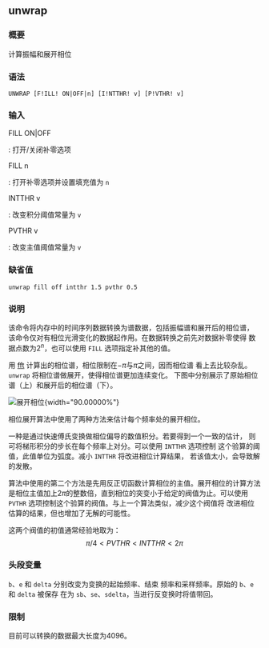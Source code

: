 ## unwrap 

### 概要

计算振幅和展开相位

### 语法

``` {.bash}
UNWRAP [F!ILL! ON|OFF|n] [I!NTTHR! v] [P!VTHR! v]
```

### 输入

FILL ON|OFF

:   打开/关闭补零选项

FILL n

:   打开补零选项并设置填充值为 `n`

INTTHR v

:   改变积分阈值常量为 `v`

PVTHR v

:   改变主值阈值常量为 `v`

### 缺省值

``` {.bash}
unwrap fill off intthr 1.5 pvthr 0.5
```

### 说明

该命令将内存中的时间序列数据转换为谱数据，包括振幅谱和展开后的相位谱，
该命令仅对有相位光滑变化的数据起作用。在数据转换之前先对数据补零使得
数据点数为$2^n$，也可以使用 `FILL` 选项指定补其他的值。

用 [fft](/commands/fft.md)
计算出的相位谱，相位限制在$-\pi$与$\pi$之间，因而相位谱
看上去比较杂乱。`unwrap` 将相位谱做展开，使得相位谱更加连续变化。
下图中分别展示了原始相位谱（上）和展开后的相位谱（下）。

![展开相位](unwrap){width="90.00000%"}

相位展开算法中使用了两种方法来估计每个频率处的展开相位。

一种是通过快速傅氏变换做相位偏导的数值积分。若要得到一个一致的估计，
则可将梯形积分的步长在每个频率上对分。可以使用 `INTTHR` 选项控制
这个验算的阈值，此值单位为弧度。减小 `INTTHR` 将改进相位计算结果，
若该值太小，会导致解的发散。

算法中使用的第二个方法是先用反正切函数计算相位的主值。展开相位的计算方法
是相位主值加上$2\pi$的整数倍，直到相位的突变小于给定的阀值为止。可以使用
`PVTHR` 选项控制这个验算的阀值。与上一个算法类似，减少这个阀值将
改进相位估算的结果，但也增加了无解的可能性。

这两个阀值的初值通常经验地取为： $$\pi/4 < PVTHR < INTTHR < 2\pi$$

### 头段变量

`b`、`e` 和 `delta` 分别改变为变换的起始频率、结束
频率和采样频率。原始的 `b`、`e` 和 `delta` 被保存 在为
`sb`、`se`、`sdelta`，当进行反变换时将值带回。

### 限制

目前可以转换的数据最大长度为4096。
